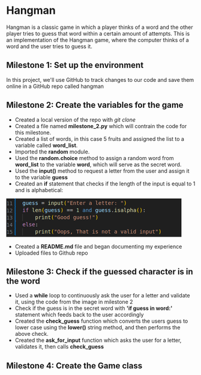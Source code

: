 # Hangman

Hangman is a classic game in which a player thinks of a word and the other player tries to guess that word within a certain amount of attempts. This is an implementation of the Hangman game, where the computer thinks of a word and the user tries to guess it.

## Milestone 1: Set up the environment

In this project, we'll use GitHub to track changes to our code and save them online in a GitHub repo called hangman

## Milestone 2: Create the variables for the game

* Created a local version of the repo with *git clone*
* Created a file named **milestone_2.py** which will contrain the code for this milestone.
* Created a list of words, in this case 5 fruits and assigned the list to a variable called **word_list**.
* Imported the **random** module.
* Used the **random.choice** method to assign a random word from **word_list** to the variable **word**, which will serve as the secret word.
* Used the **input()** method to request a letter from the user and assign it to the variable **guess**
* Created an **if** statement that checks if the length of the input is equal to 1 and is alphabetical:

![Alt text](image-1.png)

* Created a **README.md** file and began documenting my experience
* Uploaded files to Github repo

## Milestone 3: Check if the guessed character is in the word

* Used a **while** loop to continuously ask the user for a letter and validate it, using the code from the image in milestone 2
* Check if the guess is in the secret word with **'if guess in word:'** statement which feeds back to the user accordingly
* Created the **check_guess** function which converts the users guess to lower case using the **lower()** string method, and then performs the above check.
* Created the **ask_for_input** function which asks the user for a letter, validates it, then calls **check_guess**

## Milestone 4: Create the Game class